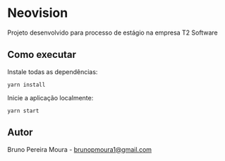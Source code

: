 # Neovision

Projeto desenvolvido para processo de estágio na empresa T2 Software

## Como executar
Instale todas as dependências:
``` 
yarn install
```

Inicie a aplicação localmente:
```
yarn start
```

## Autor
Bruno Pereira Moura - brunopmoura1@gmail.com
